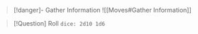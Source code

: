 > [!danger]- Gather Information
> ![[Moves#Gather Information]]

> [!Question] Roll
> `dice: 2d10 1d6`